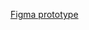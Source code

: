 [Figma prototype](https://www.figma.com/file/amYuiUrQQsn9aeCqzYdX3A/Login?type=design&node-id=7%3A2&t=z6EUi9vJlbpb8IWN-1)
